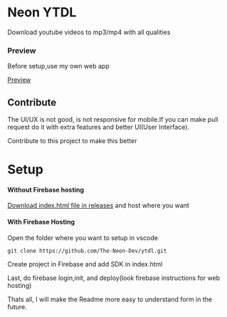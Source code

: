 # Neon YTDL

Download youtube videos to mp3/mp4 with all qualities

### Preview

Before setup,use my own web app
 
<a href="https://neon-ytdl.web.app">Preview</a>

## Contribute

The UI/UX is not good, is not responsive for mobile.If you can make pull request do it with extra features and better UI(User Interface).

Contribute to this project to make this better

# Setup

#### Without Firebase hosting
 
<a href="https://github.com/The-Neon-Dev/ytdl/releases/tag/index"> Download index.html file in releases</a> and host where you want

#### With Firebase Hosting

Open the folder where you want to setup in vscode
```
git clone https://github.com/The-Neon-Dev/ytdl.git
```
Create project in Firebase and add SDK in index.html

Last, do firebase login,init, and deploy(look firebase instructions for web hosting)

Thats all,
I will make the Readme more easy to understand form in the future.
